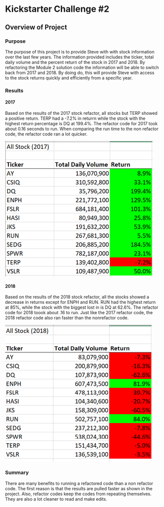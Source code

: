 # Kickstarter Challenge #2
## Overview of Project
### Purpose
The purpose of this project is to provide Steve with with stock information over the last few years. The information provided includes the ticker, total daily volume and the percent return of the stock in 2017 and 2018. By refactoring the Module 2 solution code the information will be able to switch back from 2017 and 2018. By doing do, this will provide Steve with access to the stock returns quickly and efficiently from a specific year.
### Results
#### 2017
Based on the results of the 2017 stock refactor, all stocks but TERP showed a positive return. TERP had a -7.2% in returrn while the stock with the highest return percentage is DQ at 199.4%. The refactor code for 2017 took about 0.16 seconds to run. When comparing the run time to the non refactor code, the refactor code ran a lot quicker.

![2017](https://github.com/ducluu27/Stocks-Analysis/blob/master/Resources/All%20Stock%202017.png)
#### 2018
Based on the results of the 2018 stock refactor, all the stocks showed a decrease in returns except for ENPH and RUN. RUN had the highest return at 85%, while the stock with the biggest lost in is DQ at 62.6%. The refactor code for 2018 toook about .16 to run. Just like the 2017 refactor code, the 2018 refactor code also ran faster than the nonrefactor code. 

![2018](https://github.com/ducluu27/Stocks-Analysis/blob/master/Resources/All%20Stock%202018.png)
### Summary
There are many benefits to running a refactored code than a non refactor code. The first reason is that the results are pulled faster as shown in the project. Also, refactor codes keep the codes from repeating themselves. They are also a lot cleaner to read and make edits. 
